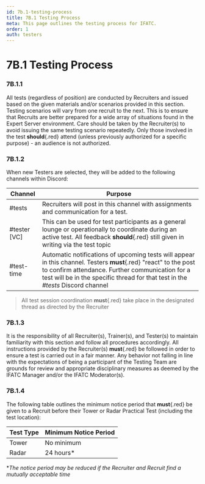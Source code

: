 ```yaml
---
id: 7b.1-testing-process
title: 7B.1 Testing Process
meta: This page outlines the testing process for IFATC.
order: 1
auth: testers
---
```


# 7B.1 Testing Process



### 7B.1.1

All tests (regardless of position) are conducted by Recruiters and issued based on the given materials and/or scenarios provided in this section. Testing scenarios will vary from one recruit to the next. This is to ensure that Recruits are better prepared for a wide array of situations found in the Expert Server environment. Care should be taken by the Recruiter(s) to avoid issuing the same testing scenario repeatedly. Only those involved in the test **should**{.red} attend (unless previously authorized for a specific purpose) - an audience is not authorized. 



### 7B.1.2

When new Testers are selected, they will be added to the following channels within Discord:



| Channel      | Purpose                                                      |
| ------------ | ------------------------------------------------------------ |
| #tests       | Recruiters will post in this channel with assignments and communication for a test. |
| #tester [VC] | This can be used for test participants as a general lounge or operationally to coordinate during an active test. All feedback **should**{.red} still given in writing via the test topic |
| #test-time   | Automatic notifications of upcoming tests will appear in this channel. Testers **must**{.red} "react" to the post to confirm attendance. Further communication for a test will be in the specific thread for that test in the *#tests* Discord channel |



> All test session coordination **must**{.red} take place in the designated thread as directed by the Recruiter



### 7B.1.3

It is the responsibility of all Recruiter(s), Trainer(s), and Tester(s) to maintain familiarity with this section and follow all procedures accordingly. All instructions provided by the Recruiter(s) **must**{.red} be followed in order to ensure a test is carried out in a fair manner. Any behavior not falling in line with the expectations of being a participant of the Testing Team are grounds for review and appropriate disciplinary measures as deemed by the IFATC Manager and/or the IFATC Moderator(s).



### 7B.1.4

The following table outlines the minimum notice period that **must**{.red} be given to a Recruit before their Tower or Radar Practical Test (including the test location):



| Test Type | Minimum Notice Period |
| --------- | --------------------- |
| Tower     | No minimum            |
| Radar     | 24 hours*             |

**The notice period may be reduced if the Recruiter and Recruit find a mutually acceptable time*
